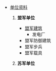 - [单位资料](复仇时刻资料)

  1. **盟军单位**
      - [盟军建筑](盟军步兵)
        - 发电厂
      - 盟军防御建筑
      - 盟军步兵
      - 盟军载具

  2. **苏军单位**